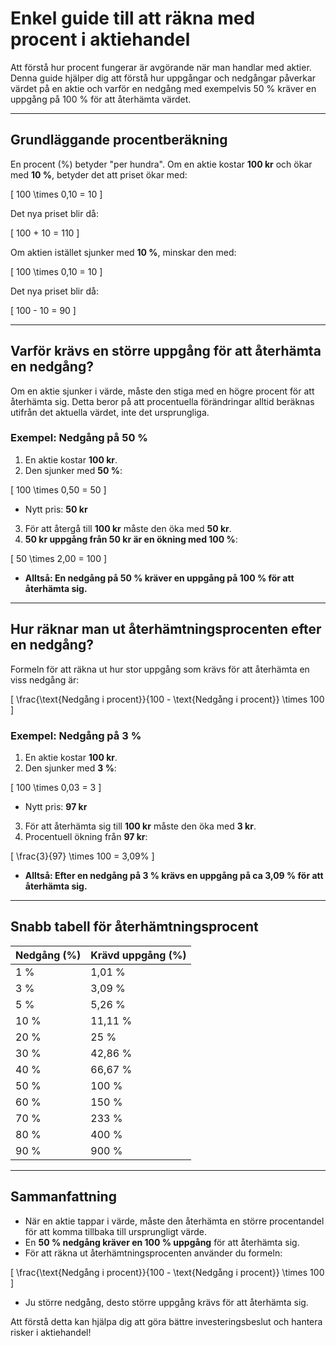 # **Enkel guide till att räkna med procent i aktiehandel**

Att förstå hur procent fungerar är avgörande när man handlar med aktier. Denna guide hjälper dig att förstå hur uppgångar och nedgångar påverkar värdet på en aktie och varför en nedgång med exempelvis 50 % kräver en uppgång på 100 % för att återhämta värdet.

---

## **Grundläggande procentberäkning**

En procent (%) betyder "per hundra". Om en aktie kostar **100 kr** och ökar med **10 %**, betyder det att priset ökar med:

\[
100 \times 0,10 = 10
\]

Det nya priset blir då:

\[
100 + 10 = 110
\]

Om aktien istället sjunker med **10 %**, minskar den med:

\[
100 \times 0,10 = 10
\]

Det nya priset blir då:

\[
100 - 10 = 90
\]

---

## **Varför krävs en större uppgång för att återhämta en nedgång?**

Om en aktie sjunker i värde, måste den stiga med en högre procent för att återhämta sig. Detta beror på att procentuella förändringar alltid beräknas utifrån det aktuella värdet, inte det ursprungliga.

### **Exempel: Nedgång på 50 %**

1. En aktie kostar **100 kr**.
2. Den sjunker med **50 %**:

\[
100 \times 0,50 = 50
\]

- Nytt pris: **50 kr**

3. För att återgå till **100 kr** måste den öka med **50 kr**.
4. **50 kr uppgång från 50 kr är en ökning med 100 %**:

\[
50 \times 2,00 = 100
\]

- **Alltså: En nedgång på 50 % kräver en uppgång på 100 % för att återhämta sig.**

---

## **Hur räknar man ut återhämtningsprocenten efter en nedgång?**

Formeln för att räkna ut hur stor uppgång som krävs för att återhämta en viss nedgång är:

\[
\frac{\text{Nedgång i procent}}{100 - \text{Nedgång i procent}} \times 100
\]

### **Exempel: Nedgång på 3 %**

1. En aktie kostar **100 kr**.
2. Den sjunker med **3 %**:

\[
100 \times 0,03 = 3
\]

- Nytt pris: **97 kr**

3. För att återhämta sig till **100 kr** måste den öka med **3 kr**.
4. Procentuell ökning från **97 kr**:

\[
\frac{3}{97} \times 100 = 3,09\%
\]

- **Alltså: Efter en nedgång på 3 % krävs en uppgång på ca 3,09 % för att återhämta sig.**

---

## **Snabb tabell för återhämtningsprocent**

| Nedgång (%) | Krävd uppgång (%) |
|------------|-----------------|
| 1 %        | 1,01 %         |
| 3 %        | 3,09 %         |
| 5 %        | 5,26 %         |
| 10 %       | 11,11 %        |
| 20 %       | 25 %           |
| 30 %       | 42,86 %        |
| 40 %       | 66,67 %        |
| 50 %       | 100 %          |
| 60 %       | 150 %          |
| 70 %       | 233 %          |
| 80 %       | 400 %          |
| 90 %       | 900 %          |

---

## **Sammanfattning**

- När en aktie tappar i värde, måste den återhämta en större procentandel för att komma tillbaka till ursprungligt värde.
- En **50 % nedgång kräver en 100 % uppgång** för att återhämta sig.
- För att räkna ut återhämtningsprocenten använder du formeln:

\[
\frac{\text{Nedgång i procent}}{100 - \text{Nedgång i procent}} \times 100
\]

- Ju större nedgång, desto större uppgång krävs för att återhämta sig.

Att förstå detta kan hjälpa dig att göra bättre investeringsbeslut och hantera risker i aktiehandel!
